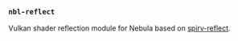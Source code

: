 ### `nbl-reflect`
Vulkan shader reflection module for Nebula based on [spirv-reflect](https://github.com/KhronosGroup/SPIRV-Reflect.git).